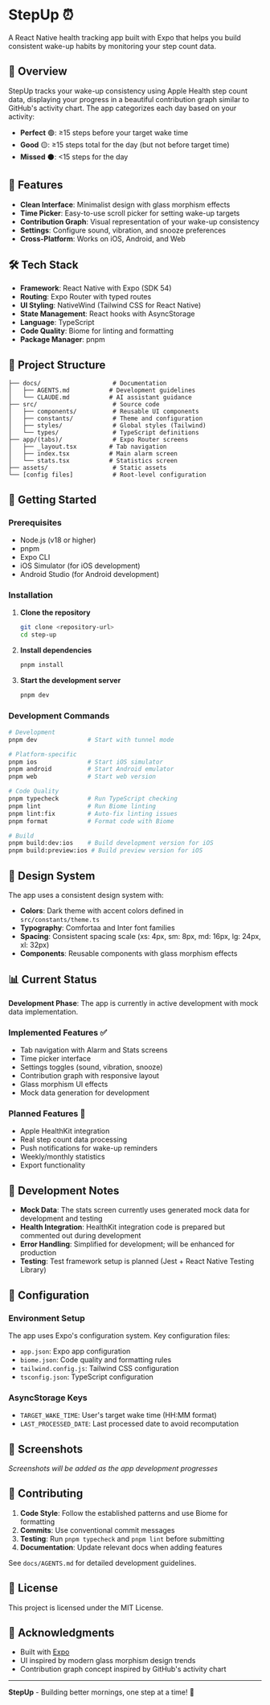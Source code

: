 # StepUp ⏰

A React Native health tracking app built with Expo that helps you build consistent wake-up habits by monitoring your step count data.

## 🎯 Overview

StepUp tracks your wake-up consistency using Apple Health step count data, displaying your progress in a beautiful contribution graph similar to GitHub's activity chart. The app categorizes each day based on your activity:

- **Perfect** 🟢: ≥15 steps before your target wake time
- **Good** 🟡: ≥15 steps total for the day (but not before target time)
- **Missed** ⚫: <15 steps for the day

## 📱 Features

- **Clean Interface**: Minimalist design with glass morphism effects
- **Time Picker**: Easy-to-use scroll picker for setting wake-up targets
- **Contribution Graph**: Visual representation of your wake-up consistency
- **Settings**: Configure sound, vibration, and snooze preferences
- **Cross-Platform**: Works on iOS, Android, and Web

## 🛠 Tech Stack

- **Framework**: React Native with Expo (SDK 54)
- **Routing**: Expo Router with typed routes
- **UI Styling**: NativeWind (Tailwind CSS for React Native)
- **State Management**: React hooks with AsyncStorage
- **Language**: TypeScript
- **Code Quality**: Biome for linting and formatting
- **Package Manager**: pnpm

## 📁 Project Structure

```
├── docs/                    # Documentation
│   ├── AGENTS.md           # Development guidelines
│   └── CLAUDE.md           # AI assistant guidance
├── src/                     # Source code
│   ├── components/          # Reusable UI components
│   ├── constants/           # Theme and configuration
│   ├── styles/              # Global styles (Tailwind)
│   └── types/               # TypeScript definitions
├── app/(tabs)/              # Expo Router screens
│   ├── _layout.tsx         # Tab navigation
│   ├── index.tsx           # Main alarm screen
│   └── stats.tsx           # Statistics screen
├── assets/                  # Static assets
└── [config files]           # Root-level configuration
```

## 🚀 Getting Started

### Prerequisites

- Node.js (v18 or higher)
- pnpm
- Expo CLI
- iOS Simulator (for iOS development)
- Android Studio (for Android development)

### Installation

1. **Clone the repository**
   ```bash
   git clone <repository-url>
   cd step-up
   ```

2. **Install dependencies**
   ```bash
   pnpm install
   ```

3. **Start the development server**
   ```bash
   pnpm dev
   ```

### Development Commands

```bash
# Development
pnpm dev              # Start with tunnel mode

# Platform-specific
pnpm ios              # Start iOS simulator
pnpm android          # Start Android emulator
pnpm web              # Start web version

# Code Quality
pnpm typecheck        # Run TypeScript checking
pnpm lint             # Run Biome linting
pnpm lint:fix         # Auto-fix linting issues
pnpm format           # Format code with Biome

# Build
pnpm build:dev:ios    # Build development version for iOS
pnpm build:preview:ios # Build preview version for iOS
```

## 🎨 Design System

The app uses a consistent design system with:

- **Colors**: Dark theme with accent colors defined in `src/constants/theme.ts`
- **Typography**: Comfortaa and Inter font families
- **Spacing**: Consistent spacing scale (xs: 4px, sm: 8px, md: 16px, lg: 24px, xl: 32px)
- **Components**: Reusable components with glass morphism effects

## 📊 Current Status

**Development Phase**: The app is currently in active development with mock data implementation.

### Implemented Features ✅
- Tab navigation with Alarm and Stats screens
- Time picker interface
- Settings toggles (sound, vibration, snooze)
- Contribution graph with responsive layout
- Glass morphism UI effects
- Mock data generation for development

### Planned Features 🔄
- Apple HealthKit integration
- Real step count data processing
- Push notifications for wake-up reminders
- Weekly/monthly statistics
- Export functionality

## 🧪 Development Notes

- **Mock Data**: The stats screen currently uses generated mock data for development and testing
- **Health Integration**: HealthKit integration code is prepared but commented out during development
- **Error Handling**: Simplified for development; will be enhanced for production
- **Testing**: Test framework setup is planned (Jest + React Native Testing Library)

## 🔧 Configuration

### Environment Setup
The app uses Expo's configuration system. Key configuration files:
- `app.json`: Expo app configuration
- `biome.json`: Code quality and formatting rules
- `tailwind.config.js`: Tailwind CSS configuration
- `tsconfig.json`: TypeScript configuration

### AsyncStorage Keys
- `TARGET_WAKE_TIME`: User's target wake time (HH:MM format)
- `LAST_PROCESSED_DATE`: Last processed date to avoid recomputation

## 📱 Screenshots

*Screenshots will be added as the app development progresses*

## 🤝 Contributing

1. **Code Style**: Follow the established patterns and use Biome for formatting
2. **Commits**: Use conventional commit messages
3. **Testing**: Run `pnpm typecheck` and `pnpm lint` before submitting
4. **Documentation**: Update relevant docs when adding features

See `docs/AGENTS.md` for detailed development guidelines.

## 📄 License

This project is licensed under the MIT License.

## 🙏 Acknowledgments

- Built with [Expo](https://expo.dev/)
- UI inspired by modern glass morphism design trends
- Contribution graph concept inspired by GitHub's activity chart

---

**StepUp** - Building better mornings, one step at a time! 🌅
